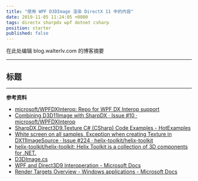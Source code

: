 ```yaml
---
title: "使用 WPF D3DImage 渲染 DirectX 11 中的内容"
date: 2019-11-05 11:24:05 +0800
tags: directx sharpdx wpf dotnet csharp
position: starter
published: false
---
```


在此处编辑 blog.walterlv.com 的博客摘要

---

<div id="toc"></div>

## 标题

---

**参考资料**

- [microsoft/WPFDXInterop: Repo for WPF DX Interop support](https://github.com/microsoft/WPFDXInterop)
- [Combining D3D11Image with SharpDX · Issue #10 · microsoft/WPFDXInterop](https://github.com/microsoft/WPFDXInterop/issues/10)
- [SharpDX.Direct3D9.Texture C# (CSharp) Code Examples - HotExamples](https://csharp.hotexamples.com/examples/-/SharpDX.Direct3D9.Texture/-/php-sharpdx.direct3d9.texture-class-examples.html)
- [White screen on all samples, Exception when creating Texture in DX11ImageSource · Issue #224 · helix-toolkit/helix-toolkit](https://github.com/helix-toolkit/helix-toolkit/issues/224)
- [helix-toolkit/helix-toolkit: Helix Toolkit is a collection of 3D components for .NET.](https://github.com/helix-toolkit/helix-toolkit)
- [D3DImage.cs](https://source.dot.net/#PresentationCore/System/Windows/InterOp/D3DImage.cs)
- [WPF and Direct3D9 Interoperation - Microsoft Docs](https://docs.microsoft.com/en-us/dotnet/framework/wpf/advanced/wpf-and-direct3d9-interoperation)
- [Render Targets Overview - Windows applications - Microsoft Docs](https://docs.microsoft.com/en-us/windows/win32/direct2d/render-targets-overview)
